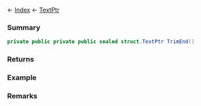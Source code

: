 ← [Index](Api-Index) ← [TextPtr](VRage.Game.ModAPI.Ingame.Utilities.TextPtr)

### Summary

```csharp
private public private public sealed struct.TextPtr TrimEnd()
```

### Returns

### Example

### Remarks

